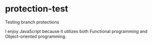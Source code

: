 # protection-test
Testing branch protections

I enjoy JavaScript because it utilizes both Functional programming and Object-oriented programming.

